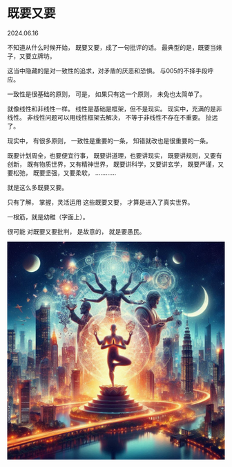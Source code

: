 # 既要又要
2024.06.16

不知道从什么时候开始，
既要又要，成了一句批评的话。
最典型的是，既要当婊子，又要立牌坊。

这当中隐藏的是对一致性的追求，对矛盾的厌恶和恐惧。
与005的不择手段呼应。

一致性是很基础的原则，
可是，
如果只有这一个原则，
未免也太简单了。

就像线性和非线性一样。
线性是基础是框架，但不是现实。
现实中，充满的是非线性。
非线性问题可以用线性框架去解决，
不等于非线性不存在不重要。
扯远了。

现实中，
有很多原则，
一致性是重要的一条，
知错就改也是很重要的一条。

既要计划周全，也要便宜行事，
既要讲道理，也要讲现实，
既要讲规则，又要有创新，
既有物质世界，又有精神世界，
既要讲科学，又要讲玄学，
既要严谨，又要松弛，
既要坚强，又要柔软，
…………

就是这么多既要又要。

只有了解，
掌握，灵活运用
这些既要又要，
才算是进入了真实世界。

一根筋，就是幼稚（字面上）。

很可能
对既要又要批判，
是故意的，
就是要愚民。

![](pic/010既要又要.png)
